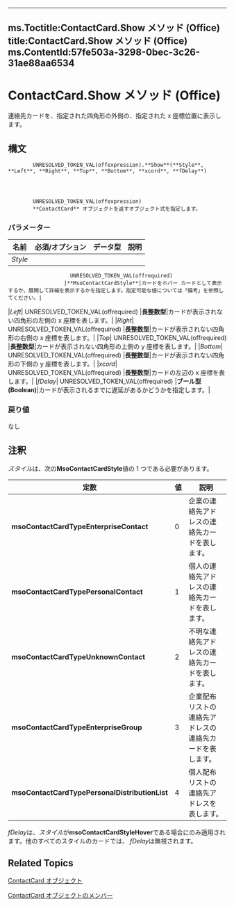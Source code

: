 

---
ms.Toctitle:ContactCard.Show メソッド (Office)
title:ContactCard.Show メソッド (Office)
ms.ContentId:57fe503a-3298-0bec-3c26-31ae88aa6534
---
# ContactCard.Show メソッド (Office)




連絡先カードを、指定された四角形の外側の、指定された x 座標位置に表示します。

## 構文

            UNRESOLVED_TOKEN_VAL(offexpression).**Show**(**Style**, **Left**, **Right**, **Top**, **Bottom**, **xcord**, **fDelay**)




            UNRESOLVED_TOKEN_VAL(offexpression)
            **ContactCard** オブジェクトを返すオブジェクト式を指定します。

### パラメーター

|**名前**|**必須/オプション**|**データ型**|**説明**|
|---|---|---|---|
|*Style*|
                        UNRESOLVED_TOKEN_VAL(offrequired)
                      |**MsoContactCardStyle**|カードをホバー カードとして表示するか、展開して詳細を表示するかを指定します。指定可能な値については「備考」を参照してください。|
|*Left*|
                        UNRESOLVED_TOKEN_VAL(offrequired)
                      |**長整数型**|カードが表示されない四角形の左側の x 座標を表します。|
|*Right*|
                        UNRESOLVED_TOKEN_VAL(offrequired)
                      |**長整数型**|カードが表示されない四角形の右側の x 座標を表します。|
|*Top*|
                        UNRESOLVED_TOKEN_VAL(offrequired)
                      |**長整数型**|カードが表示されない四角形の上側の y 座標を表します。|
|*Bottom*|
                        UNRESOLVED_TOKEN_VAL(offrequired)
                      |**長整数型**|カードが表示されない四角形の下側の y 座標を表します。|
|*xcord*|
                        UNRESOLVED_TOKEN_VAL(offrequired)
                      |**長整数型**|カードの左辺の x 座標を表します。|
|*fDelay*|
                        UNRESOLVED_TOKEN_VAL(offrequired)
                      |**ブール型 (Boolean)**|カードが表示されるまでに遅延があるかどうかを指定します。|



### 戻り値
なし





## 注釈
*スタイル*は、次の**MsoContactCardStyle**値の 1 つである必要があります。

|**定数**|**値**|**説明**|
|---|---|---|
|**msoContactCardTypeEnterpriseContact**|0|企業の連絡先アドレスの連絡先カードを表します。|
|**msoContactCardTypePersonalContact**|1|個人の連絡先アドレスの連絡先カードを表します。|
|**msoContactCardTypeUnknownContact**|2|不明な連絡先アドレスの連絡先カードを表します。|
|**msoContactCardTypeEnterpriseGroup**|3|企業配布リストの連絡先アドレスの連絡先カードを表します。|
|**msoContactCardTypePersonalDistributionList**|4|個人配布リストの連絡先アドレスを表します。|



*fDelay*は、*スタイル*が**msoContactCardStyleHover**である場合にのみ適用されます。他のすべてのスタイルのカードでは、 *fDelay*は無視されます。



## Related Topics

[ContactCard オブジェクト](148c7268-e12c-d9ae-d31f-b625067eb352.md)

[ContactCard オブジェクトのメンバー](8e7fc57b-7abc-7a94-c1ab-a1283f890c27.md)




